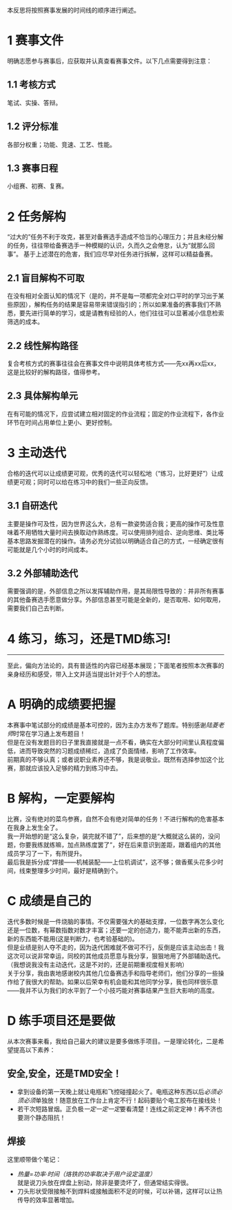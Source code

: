 本反思将按照赛事发展的时间线的顺序进行阐述。
# 1 赛事文件
明确志愿参与赛事后，应获取并认真查看赛事文件。以下几点需要得到注意：
## 1.1 考核方式
笔试、实操、答辩。
## 1.2 评分标准
各部分权重；功能、竞速、工艺、性能。
## 1.3 赛事日程
小组赛、初赛、复赛。
# 2 任务解构
“过大的”任务不利于攻克，甚至对备赛选手造成不恰当的心理压力；并且未经分解的任务，往往带给备赛选手一种模糊的认识，久而久之会倦怠，认为“就那么回事”。
基于上述潜在的危害，我们应尽早对任务进行拆解，这样可以精益备赛。
## 2.1 盲目解构不可取
在没有相对全面认知的情况下（是的，并不是每一项都完全对口平时的学习出于某些原因），解构任务的结果是容易带来错误指引的；所以如果准备的赛事我们不熟悉，要先进行简单的学习，或是请教有经验的人，他们往往可以显著减小信息检索筛选的成本。
## 2.2 线性解构路径
复合考核方式的赛事往往会在赛事文件中说明具体考核方式——先xx再xx后xx，这是比较好的解构路径，值得参考。
## 2.3 具体解构单元
在有可能的情况下，应尝试建立相对固定的作业流程；固定的作业流程下，各作业环节在时间占用单位上更小、更好控制。
# 3 主动迭代
合格的迭代可以让成绩更可观，优秀的迭代可以轻松地（“练习，比好更好”）让成绩更可观；同时可以给在练习中的我们一些正向反馈。 
## 3.1 自研迭代
主要是操作可及性，因为世界这么大，总有一款姿势适合我；更高的操作可及性意味着不用牺牲大量时间去换取动作熟练度。可以使用排列组合、逆向思维、类比等基本思路发掘潜在的操作。请务必充分试验以明确适合自己的方式，一经确定很有可能就是几个小时的时间成本。
## 3.2 外部辅助迭代
需要强调的是，外部信息之所以发挥辅助作用，是其局限性导致的：并非所有赛事的其他备赛选手愿意做分享。外部信息甚至可能是全新的，是否取用、如何取用，需要我们自己去判断。
# 4 练习，练习，还是TMD练习! 

---
至此，偏向方法论的，具有普适性的内容已经基本展现；下面笔者按照本次赛事的亲身经历和感受，带入上文并适当提出针对于个人的想法。
# A 明确的成绩要把握
本赛事中笔试部分的成绩是基本可控的，因为主办方发布了题库。特别感谢*陆菱老师*时常在学习通上发布题目！\
但是在没有发题目的日子里我直接就是一点不看，确实在大部分时间里认真程度偏低，进而导致突然的习题成绩稀烂，造成了负面情绪，影响了工作效率。\
前期真的不够认真；或者说职业素养还不够，我是说敬业。既然有选择参加这个比赛，那就应该投入足够的精力到练习中去。
# B 解构，一定要解构
比赛，没有绝对的菜鸟参赛，自然不会有绝对简单的任务！不进行解构的危害基本在我身上发生全了。\
我一开始想的是“这么复杂，装完就不错了”，后来想的是“大概就这么装的，没问题，你要我练就练嘛，加点熟练度罢了”，好在后来意识到差距，跟着组内的其他成员学习了一下，有所提升。\
最后我是拆分成“焊接——机械装配——上位机调试”，这不够；做香蕉头花多少时间，线束整理多少时间，最好是精确到个。
# C 成绩是自己的
迭代多数时候是一件烧脑的事情。不仅需要强大的基础支撑，一位数字再怎么变化还是一位数，有幂数指数对数才丰富；还要一定的创造力，能不能弄出新的东西，新的东西能不能用(这是判断力，也考验基础的)。\
但是业绩是别人夺不走的，因为迭代困难就不做可不行，反倒是应该主动出击！我这次可以说非常幸运，同校的其他成员愿意与我分享，狠狠地用了外部辅助迭代。（我想说我没有主动迭代，这是不对的，还是前期重视度相关影响）\
关于分享，我由衷地感谢校内其他几位备赛选手和指导老师们，他们分享的一些操作给了我很大的帮助。如果以后荣幸有机会能和其他同学分享，我也同样很乐意——我并不认为我们的水平到了一个小技巧能对赛事结果产生巨大影响的高度。
# D 练手项目还是要做
从本次赛事来看，我给自己最大的建议是要多做练手项目。一是理论转化，二是希望提高以下素养：
## 安全,安全，还是TMD安全！
+ 拿到设备的第一天晚上就让电瓶和飞控碰撞起火了。电瓶这种东西以后*必须必须必须*单独放！随意放在工作台上肯定不行！起码要贴个电工胶布在接线处！
+ 若干次短路冒烟。正负极*一定一定一定*要看清楚！连线之前定定神！再不济也要测个静态阻抗！
## 焊接
这里顺带做个笔记：
+ *热量=功率·时间（烙铁的功率取决于用户设定温度）*\
就是说刀头放在焊盘上别动，除非是要烫坏了，但通常结实得很。
+ 刀头形状受限接触不到焊料或接触面积不足的时候，可以补锡，这样可以让热传导的效率显著增加。